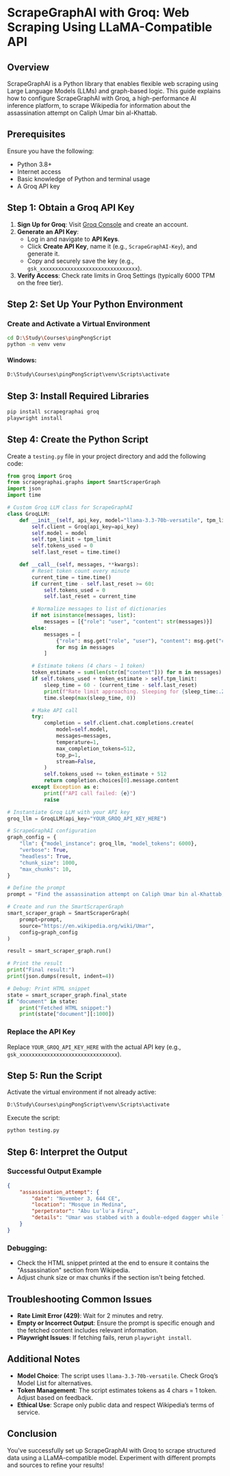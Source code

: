 # ScrapeGraphAI with Groq: Web Scraping Using LLaMA-Compatible API

## Overview
ScrapeGraphAI is a Python library that enables flexible web scraping using Large Language Models (LLMs) and graph-based logic. This guide explains how to configure ScrapeGraphAI with Groq, a high-performance AI inference platform, to scrape Wikipedia for information about the assassination attempt on Caliph Umar bin al-Khattab.

## Prerequisites
Ensure you have the following:
- Python 3.8+
- Internet access
- Basic knowledge of Python and terminal usage
- A Groq API key

## Step 1: Obtain a Groq API Key
1. **Sign Up for Groq**: Visit [Groq Console](https://console.groq.com) and create an account.
2. **Generate an API Key**:
   - Log in and navigate to **API Keys**.
   - Click **Create API Key**, name it (e.g., `ScrapeGraphAI-Key`), and generate it.
   - Copy and securely save the key (e.g., `gsk_xxxxxxxxxxxxxxxxxxxxxxxxxxxxxxxx`).
3. **Verify Access**: Check rate limits in Groq Settings (typically 6000 TPM on the free tier).

## Step 2: Set Up Your Python Environment
### Create and Activate a Virtual Environment
```bash
cd D:\Study\Courses\pingPongScript
python -m venv venv
```
#### Windows:
```bash
D:\Study\Courses\pingPongScript\venv\Scripts\activate
```

## Step 3: Install Required Libraries
```bash
pip install scrapegraphai groq
playwright install
```

## Step 4: Create the Python Script
Create a `testing.py` file in your project directory and add the following code:

```python
from groq import Groq
from scrapegraphai.graphs import SmartScraperGraph
import json
import time

# Custom Groq LLM class for ScrapeGraphAI
class GroqLLM:
    def __init__(self, api_key, model="llama-3.3-70b-versatile", tpm_limit=6000):
        self.client = Groq(api_key=api_key)
        self.model = model
        self.tpm_limit = tpm_limit
        self.tokens_used = 0
        self.last_reset = time.time()

    def __call__(self, messages, **kwargs):
        # Reset token count every minute
        current_time = time.time()
        if current_time - self.last_reset >= 60:
            self.tokens_used = 0
            self.last_reset = current_time

        # Normalize messages to list of dictionaries
        if not isinstance(messages, list):
            messages = [{"role": "user", "content": str(messages)}]
        else:
            messages = [
                {"role": msg.get("role", "user"), "content": msg.get("content", str(msg))}
                for msg in messages
            ]

        # Estimate tokens (4 chars ~ 1 token)
        token_estimate = sum(len(str(m["content"])) for m in messages) // 4
        if self.tokens_used + token_estimate > self.tpm_limit:
            sleep_time = 60 - (current_time - self.last_reset)
            print(f"Rate limit approaching. Sleeping for {sleep_time:.2f} seconds.")
            time.sleep(max(sleep_time, 0))

        # Make API call
        try:
            completion = self.client.chat.completions.create(
                model=self.model,
                messages=messages,
                temperature=1,
                max_completion_tokens=512,
                top_p=1,
                stream=False,
            )
            self.tokens_used += token_estimate + 512
            return completion.choices[0].message.content
        except Exception as e:
            print(f"API call failed: {e}")
            raise

# Instantiate Groq LLM with your API key
groq_llm = GroqLLM(api_key="YOUR_GROQ_API_KEY_HERE")

# ScrapeGraphAI configuration
graph_config = {
    "llm": {"model_instance": groq_llm, "model_tokens": 6000},
    "verbose": True,
    "headless": True,
    "chunk_size": 1000,
    "max_chunks": 10,
}

# Define the prompt
prompt = "Find the assassination attempt on Caliph Umar bin al-Khattab, including details like date, location, and perpetrator."

# Create and run the SmartScraperGraph
smart_scraper_graph = SmartScraperGraph(
    prompt=prompt,
    source="https://en.wikipedia.org/wiki/Umar",
    config=graph_config
)

result = smart_scraper_graph.run()

# Print the result
print("Final result:")
print(json.dumps(result, indent=4))

# Debug: Print HTML snippet
state = smart_scraper_graph.final_state
if "document" in state:
    print("Fetched HTML snippet:")
    print(state["document"][:1000])
```

### Replace the API Key
Replace `YOUR_GROQ_API_KEY_HERE` with the actual API key (e.g., `gsk_xxxxxxxxxxxxxxxxxxxxxxxxxxxxxxxx`).

## Step 5: Run the Script
Activate the virtual environment if not already active:
```bash
D:\Study\Courses\pingPongScript\venv\Scripts\activate
```

Execute the script:
```bash
python testing.py
```

## Step 6: Interpret the Output
### Successful Output Example
```json
{
    "assassination_attempt": {
        "date": "November 3, 644 CE",
        "location": "Mosque in Medina",
        "perpetrator": "Abu Lu'lu'a Firuz",
        "details": "Umar was stabbed with a double-edged dagger while leading morning prayers."
    }
}
```

### Debugging:
- Check the HTML snippet printed at the end to ensure it contains the "Assassination" section from Wikipedia.
- Adjust chunk size or max chunks if the section isn't being fetched.

## Troubleshooting Common Issues
- **Rate Limit Error (429)**: Wait for 2 minutes and retry.
- **Empty or Incorrect Output**: Ensure the prompt is specific enough and the fetched content includes relevant information.
- **Playwright Issues**: If fetching fails, rerun `playwright install`.

## Additional Notes
- **Model Choice**: The script uses `llama-3.3-70b-versatile`. Check Groq’s Model List for alternatives.
- **Token Management**: The script estimates tokens as 4 chars = 1 token. Adjust based on feedback.
- **Ethical Use**: Scrape only public data and respect Wikipedia’s terms of service.

## Conclusion
You've successfully set up ScrapeGraphAI with Groq to scrape structured data using a LLaMA-compatible model. Experiment with different prompts and sources to refine your results!

